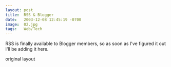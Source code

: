 ```yaml
---
layout: post
title:  RSS & Blogger
date:   2003-12-08 12:45:19 -0700
image:  02.jpg
tags:   Web/Tech 
---
```


RSS is finally available to Blogger members, so as soon as I've figured it out I'll be adding it here.

original layout